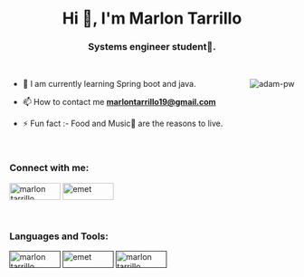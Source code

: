 <h1 align="center">Hi 👋, I'm Marlon Tarrillo</h1>
<h3 align="center">Systems engineer student🌟.</h3>

<br>

<p><img align="right" src="https://github.com/Adam-pw/Adam-pw/blob/main/animation_500_kxa883sd.gif" alt="adam-pw" /></p>


- 🌱 I am currently learning Spring boot and java.

- 📫 How to contact me **marlontarrillo19@gmail.com**

- ⚡ Fun fact :- Food and Music🎵 are the reasons to live.


<br>

<h3 align="left">Connect with me:</h3>
<p align="left">

  <a href="https://www.linkedin.com/in/marlon-tarrillo-54808b162/" target="blank"><img align="center"
      src="https://img.shields.io/badge/LinkedIn-0077B5?style=for-the-badge&logo=linkedin&logoColor=white"
      alt="marlon tarrillo" height="30" width="90"/></a>
  <a href="https://www.youtube.com/channel/UCFYzEAdGXaXxHArh5qGSeUg" target="blank"> <img align="center"
      src="https://img.shields.io/badge/YouTube-FF0000?style=for-the-badge&logo=youtube&logoColor=white"
      alt="emet" height="30" width="90" /> </a>

</p>

<br />
<h3 align="left">Languages and Tools:</h3> 
<p align="left">
  <a href="" target="blank"><img align="center" src="https://img.shields.io/badge/Java-ED8B00?style=for-the-badge&logo=openjdk&logoColor=white" alt="marlon tarrillo"  height="30" width="90"/></a>
  <a href="" target="blank"><img  align="center" src="https://img.shields.io/badge/Spring-6DB33F?style=for-the-badge&logo=spring&logoColor=white"  alt="emet" height="30" width="90"/></a>
  <a href="" target="blank"><img align="center" src="https://img.shields.io/badge/MySQL-005C84?style=for-the-badge&logo=mysql&logoColor=white"  alt="marlon tarrillo"  height="30"  width="90"/></a>
</p>

